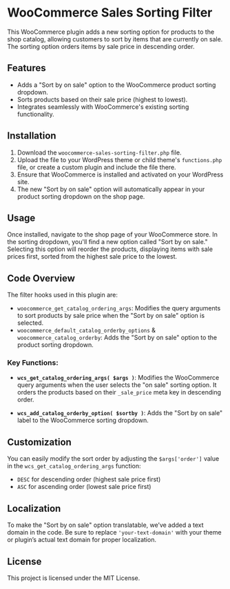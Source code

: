 # WooCommerce Sales Sorting Filter

This WooCommerce plugin adds a new sorting option for products to the shop catalog, allowing customers to sort by items that are currently on sale. The sorting option orders items by sale price in descending order.

## Features

- Adds a "Sort by on sale" option to the WooCommerce product sorting dropdown.
- Sorts products based on their sale price (highest to lowest).
- Integrates seamlessly with WooCommerce's existing sorting functionality.

## Installation

1. Download the `woocommerce-sales-sorting-filter.php` file.
2. Upload the file to your WordPress theme or child theme's `functions.php` file, or create a custom plugin and include the file there.
3. Ensure that WooCommerce is installed and activated on your WordPress site.
4. The new "Sort by on sale" option will automatically appear in your product sorting dropdown on the shop page.

## Usage

Once installed, navigate to the shop page of your WooCommerce store. In the sorting dropdown, you'll find a new option called "Sort by on sale." Selecting this option will reorder the products, displaying items with sale prices first, sorted from the highest sale price to the lowest.

## Code Overview

The filter hooks used in this plugin are:

- `woocommerce_get_catalog_ordering_args`: Modifies the query arguments to sort products by sale price when the "Sort by on sale" option is selected.
- `woocommerce_default_catalog_orderby_options` & `woocommerce_catalog_orderby`: Adds the "Sort by on sale" option to the product sorting dropdown.

### Key Functions:

- **`wcs_get_catalog_ordering_args( $args )`**:
  Modifies the WooCommerce query arguments when the user selects the "on sale" sorting option. It orders the products based on their `_sale_price` meta key in descending order.

- **`wcs_add_catalog_orderby_option( $sortby )`**:
  Adds the "Sort by on sale" label to the WooCommerce sorting dropdown.

## Customization

You can easily modify the sort order by adjusting the `$args['order']` value in the `wcs_get_catalog_ordering_args` function:

- `DESC` for descending order (highest sale price first)
- `ASC` for ascending order (lowest sale price first)

## Localization

To make the "Sort by on sale" option translatable, we’ve added a text domain in the code. Be sure to replace `'your-text-domain'` with your theme or plugin’s actual text domain for proper localization.

## License
This project is licensed under the MIT License.